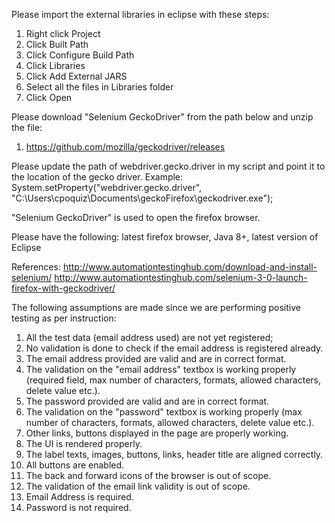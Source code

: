 Please import the external libraries in eclipse with these steps:
1. Right click Project
2. Click Built Path
3. Click Configure Build Path
4. Click Libraries
5. Click Add External JARS
6. Select all the files in Libraries folder
7. Click Open

Please download "Selenium GeckoDriver" from the path below and unzip the file:
1. https://github.com/mozilla/geckodriver/releases

Please update the path of webdriver.gecko.driver in my script and point it to the location of the gecko driver.
Example: System.setProperty("webdriver.gecko.driver", "C:\\Users\\cpoquiz\\Documents\\geckoFirefox\\geckodriver.exe");

"Selenium GeckoDriver" is used to open the firefox browser.

Please have the following: 
latest firefox browser, Java 8+, latest version of Eclipse

References: http://www.automationtestinghub.com/download-and-install-selenium/ 
http://www.automationtestinghub.com/selenium-3-0-launch-firefox-with-geckodriver/

The following assumptions are made since we are performing positive testing as per instruction:
1. All the test data (email address used) are not yet registered; 
2. No validation is done to check if the email address is registered already.
3. The email address provided are valid and are in correct format.
4. The validation on the "email address" textbox is working properly (required field, max number of characters, formats, allowed characters, delete value etc.).
5. The password provided are valid and are in correct format.
6. The validation on the "password" textbox is working properly (max number of characters, formats, allowed characters, delete value etc.).
7. Other links, buttons displayed in the page are properly working.
8. The UI is rendered properly.
9. The label texts, images, buttons, links, header title are aligned correctly.
10. All buttons are enabled.
11. The back and forward icons of the browser is out of scope.
12. The validation of the email link validity is out of scope.
13. Email Address is required.
14. Password is not required.
